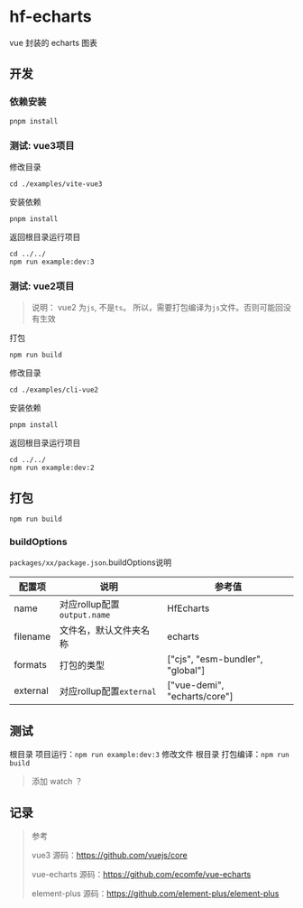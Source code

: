 # hf-echarts

vue 封装的 echarts 图表

## 开发

### 依赖安装

```shell
pnpm install
```

### 测试: vue3项目

修改目录

```
cd ./examples/vite-vue3
```

安装依赖

```
pnpm install
```

返回根目录运行项目

```
cd ../../
npm run example:dev:3
```

### 测试: vue2项目

> 说明：
> vue2 为`js`, 不是`ts`。
> 所以，需要打包编译为`js`文件。否则可能回没有生效

打包
```
npm run build
```

修改目录

```
cd ./examples/cli-vue2
```

安装依赖

```
pnpm install
```

返回根目录运行项目

```
cd ../../
npm run example:dev:2
```

## 打包

```
npm run build
```

### buildOptions

`packages/xx/package.json`.buildOptions说明

| 配置项   | 说明                        | 参考值                           |
| -------- | --------------------------- | -------------------------------- |
| name     | 对应rollup配置`output.name` | HfEcharts                        |
| filename | 文件名，默认文件夹名称      | echarts                          |
| formats  | 打包的类型                  | ["cjs", "esm-bundler", "global"] |
| external | 对应rollup配置`external`    | ["vue-demi", "echarts/core"]     |

## 测试

根目录 项目运行：`npm run example:dev:3`
修改文件 根目录 打包编译：`npm run build`
> 添加 watch ？

## 记录

> 参考
>
> vue3 源码：https://github.com/vuejs/core
>
> vue-echarts 源码：https://github.com/ecomfe/vue-echarts
>
> element-plus 源码：https://github.com/element-plus/element-plus

